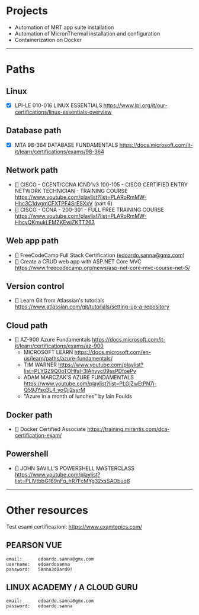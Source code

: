 # Projects

* Automation of MRT app suite installation
* Automation of MicronThermal installation and configuration
* Containerization on Docker

---

# Paths

## Linux
- [x] LPI-LE 010-016 LINUX ESSENTIALS https://www.lpi.org/it/our-certifications/linux-essentials-overview
## Database path
- [x] MTA 98-364 DATABASE FUNDAMENTALS https://docs.microsoft.com/it-it/learn/certifications/exams/98-364
## Network path
- [] CISCO - CCENT/CCNA ICND1v3 100-105 - CISCO CERTIFIED ENTRY NETWORK TECHNICIAN - TRAINING COURSE https://www.youtube.com/playlist?list=PLARoRmMW-Hhc3C1dvgmCFXTPF4SrESXxV (part 6)
- [] CISCO - CCNA - 200-301 - FULL FREE TRAINING COURSE https://www.youtube.com/playlist?list=PLARoRmMW-HhcvQKmukLEMZKEwjZKTT263
## Web app path
- [] FreeCodeCamp Full Stack Certification (edoardo.sanna@gmx.com)
- [] Create a CRUD web app with ASP.NET Core MVC https://www.freecodecamp.org/news/asp-net-core-mvc-course-net-5/ 
## Version control
- [] Learn Git from Atlassian's tutorials https://www.atlassian.com/git/tutorials/setting-up-a-repository
## Cloud path
- [] AZ-900 Azure Fundamentals https://docs.microsoft.com/it-it/learn/certifications/exams/az-900
    - MICROSOFT LEARN https://docs.microsoft.com/en-us/learn/paths/azure-fundamentals/
    - TIM WARNER https://www.youtube.com/playlist?list=PLYGZ9Q0oTOHfsI-3IAhvyc09ssPDfoePv
    - ADAM MARCZAK'S AZURE FUNDAMENTALS https://www.youtube.com/playlist?list=PLGjZwEtPN7j-Q59JYso3L4_yoCjj2syrM
    - "Azure in a month of lunches" by Iain Foulds
## Docker path
- [] Docker Certified Associate https://training.mirantis.com/dca-certification-exam/
## Powershell
- [] JOHN SAVILL'S POWERSHELL MASTERCLASS https://www.youtube.com/playlist?list=PLlVtbbG169nFq_hR7FcMYg32xsSAObuq8

---

# Other resources

Test esami certificazioni: https://www.examtopics.com/
## PEARSON VUE
	email:		edoardo.sanna@gmx.com
	username:	edoardosanna
	password:	5Anna3d0ard0!
## LINUX ACADEMY / A CLOUD GURU
	email:		edoardo.sanna@gmx.com
	password:	edoardo.sanna
